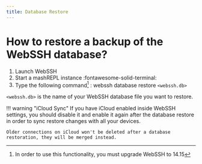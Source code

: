 ```yaml
---
title: Database Restore
---
```


# How to restore a backup of the WebSSH database?
1. Launch WebSSH
2. Start a mashREPL instance :fontawesome-solid-terminal:
3. Type the following command[^1] : webssh database restore `<webssh.db>`

`<webssh.db>` is the name of your WebSSH database file you want to restore.

!!! warning "iCloud Sync"
    If you have iCloud enabled inside WebSSH settings, you should disable it and enable it again after the database restore in order to sync restore changes with all your devices.

    Older connections on iCloud won't be deleted after a database restoration, they will be merged instead.

[^1]: In order to use this functionality, you must upgrade WebSSH to 14.15
